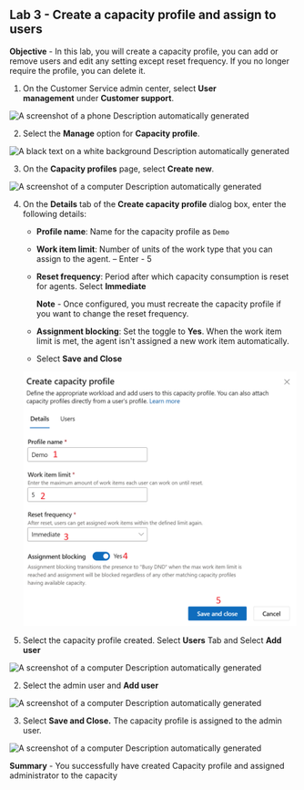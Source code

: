## Lab 3 - Create a capacity profile and assign to users

**Objective** - In this lab, you will create a capacity profile, you can add or remove users and edit any setting
except reset frequency. If you no longer require the profile, you can
delete it.

1.  On the Customer Service admin center, select **User management** under **Customer support**.

  ![A screenshot of a phone Description automatically
generated](./media/media3/image1.png)

2.  Select the **Manage** option for **Capacity profile**.

  ![A black text on a white background Description automatically
generated](./media/media3/image2.png)

3.  On the **Capacity profiles** page, select **Create new**.

  ![A screenshot of a computer Description automatically
generated](./media/media3/image3.png)

4.  On the **Details** tab of the **Create capacity profile** dialog
    box, enter the following details:

    - **Profile name**: Name for the capacity profile as `Demo`

    - **Work item limit**: Number of units of the work type that you can
      assign to the agent. – Enter - 5

    - **Reset frequency**: Period after which capacity consumption is
      reset for agents. Select **Immediate**

      **Note** - Once configured, you must recreate the capacity profile if
you want to change the reset frequency.

    - **Assignment blocking**: Set the toggle to **Yes**. When the work item
  limit is met, the agent isn't assigned a new work item automatically.

    - Select **Save and Close**

    ![](./media/media3/image4.png)

1.  Select the capacity profile created. Select **Users** Tab and Select
    **Add user**

  ![A screenshot of a computer Description automatically
generated](./media/media3/image5.png)

2.  Select the admin user and **Add user**

  ![A screenshot of a computer Description automatically
generated](./media/media3/image6.png)

3.  Select **Save and Close.** The capacity profile is assigned to the
    admin user.

![A screenshot of a computer Description automatically
generated](./media/media3/image7.png)

**Summary** -  You successfully have created Capacity profile and assigned administrator to the capacity